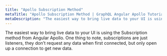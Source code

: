 ```yaml
---
title: "Apollo Subscription Method"
metaTitle: "Apollo Subscription Method | GraphQL Angular Apollo Tutorial"
metaDescription: "The easiest way to bring live data to your UI is using the Subscription method from Angular Apollo."
---
```


The easiest way to bring live data to your UI is using the Subscription method from Angular Apollo. One thing to note, subscriptions are just listeners, they don’t request any data when first connected, but only open up a connection to get new data.
